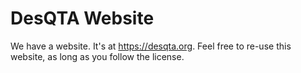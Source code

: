 # DesQTA Website

We have a website. It's at https://desqta.org. Feel free to re-use this website, as long as you follow the license.
